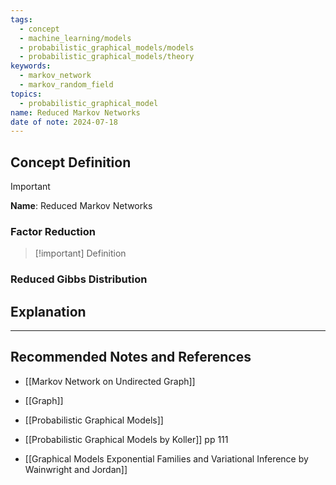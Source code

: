 ```yaml
---
tags:
  - concept
  - machine_learning/models
  - probabilistic_graphical_models/models
  - probabilistic_graphical_models/theory
keywords:
  - markov_network
  - markov_random_field
topics:
  - probabilistic_graphical_model
name: Reduced Markov Networks
date of note: 2024-07-18
---
```


## Concept Definition

>[!important]
>**Name**: Reduced Markov Networks

### Factor Reduction

>[!important] Definition



### Reduced Gibbs Distribution



## Explanation





-----------
##  Recommended Notes and References


- [[Markov Network on Undirected Graph]]


- [[Graph]]
- [[Probabilistic Graphical Models]]


- [[Probabilistic Graphical Models by Koller]] pp 111
- [[Graphical Models Exponential Families and Variational Inference by Wainwright and Jordan]]

